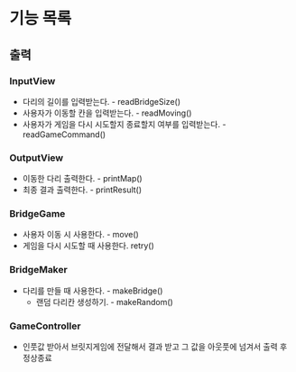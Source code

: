 # 기능 목록

## 출력
### InputView
- 다리의 길이를 입력받는다. - readBridgeSize()
- 사용자가 이동할 칸을 입력받는다. - readMoving()
- 사용자가 게임을 다시 시도할지 종료할지 여부를 입력받는다. - readGameCommand()

### OutputView
- 이동한 다리 출력한다. - printMap()
- 최종 결과 출력한다. - printResult()

### BridgeGame
- 사용자 이동 시 사용한다. - move()
- 게임을 다시 시도할 때 사용한다. retry()

### BridgeMaker
- 다리를 만들 때 사용한다. - makeBridge()
  - 랜덤 다리칸 생성하기. - makeRandom()

### GameController
- 인풋값 받아서 브릿지게임에 전달해서 결과 받고 그 값을 아웃풋에 넘겨서 출력 후 정상종료